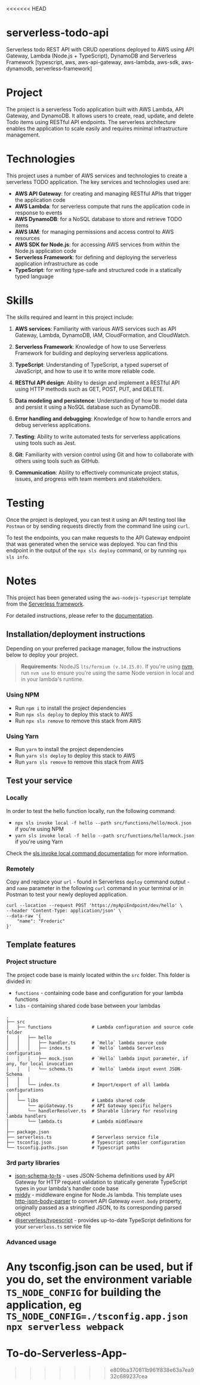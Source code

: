 <<<<<<< HEAD
# serverless-todo-api

Serverless todo REST API with CRUD operations deployed to AWS using API Gateway, Lambda (Node.js + TypeScript), DynamoDB and Serverless Framework [typescript, aws, aws-api-gateway, aws-lambda, aws-sdk, aws-dynamodb, serverless-framework]

# Project

The project is a serverless Todo application built with AWS Lambda, API Gateway, and DynamoDB. It allows users to create, read, update, and delete Todo items using RESTful API endpoints. The serverless architecture enables the application to scale easily and requires minimal infrastructure management.

# Technologies

This project uses a number of AWS services and technologies to create a serverless TODO application. The key services and technologies used are:

- **AWS API Gateway**: for creating and managing RESTful APIs that trigger the application code
- **AWS Lambda**: for serverless compute that runs the application code in response to events
- **AWS DynamoDB**: for a NoSQL database to store and retrieve TODO items
- **AWS IAM**: for managing permissions and access control to AWS resources
- **AWS SDK for Node.js**: for accessing AWS services from within the Node.js application code
- **Serverless Framework**: for defining and deploying the serverless application infrastructure as code
- **TypeScript**: for writing type-safe and structured code in a statically typed language

# Skills

The skills required and learnt in this project include:

1. **AWS services**: Familiarity with various AWS services such as API Gateway, Lambda, DynamoDB, IAM, CloudFormation, and CloudWatch.

2. **Serverless Framework**: Knowledge of how to use Serverless Framework for building and deploying serverless applications.

3. **TypeScript**: Understanding of TypeScript, a typed superset of JavaScript, and how to use it to write more reliable code.

4. **RESTful API design**: Ability to design and implement a RESTful API using HTTP methods such as GET, POST, PUT, and DELETE.

5. **Data modeling and persistence**: Understanding of how to model data and persist it using a NoSQL database such as DynamoDB.

6. **Error handling and debugging**: Knowledge of how to handle errors and debug serverless applications.

7. **Testing**: Ability to write automated tests for serverless applications using tools such as Jest.

8. **Git**: Familiarity with version control using Git and how to collaborate with others using tools such as GitHub.

9. **Communication**: Ability to effectively communicate project status, issues, and progress with team members and stakeholders.

# Testing

Once the project is deployed, you can test it using an API testing tool like `Postman` or by sending requests directly from the command line using `curl`.

To test the endpoints, you can make requests to the API Gateway endpoint that was generated when the service was deployed. You can find this endpoint in the output of the `npx sls deploy` command, or by running `npx sls info`.

# Notes

This project has been generated using the `aws-nodejs-typescript` template from the [Serverless framework](https://www.serverless.com/).

For detailed instructions, please refer to the [documentation](https://www.serverless.com/framework/docs/providers/aws/).

## Installation/deployment instructions

Depending on your preferred package manager, follow the instructions below to deploy your project.

> **Requirements**: NodeJS `lts/fermium (v.14.15.0)`. If you're using [nvm](https://github.com/nvm-sh/nvm), run `nvm use` to ensure you're using the same Node version in local and in your lambda's runtime.

### Using NPM

- Run `npm i` to install the project dependencies
- Run `npx sls deploy` to deploy this stack to AWS
- Run `npx sls remove` to remove this stack from AWS

### Using Yarn

- Run `yarn` to install the project dependencies
- Run `yarn sls deploy` to deploy this stack to AWS
- Run `yarn sls remove` to remove this stack from AWS

## Test your service

### Locally

In order to test the hello function locally, run the following command:

- `npx sls invoke local -f hello --path src/functions/hello/mock.json` if you're using NPM
- `yarn sls invoke local -f hello --path src/functions/hello/mock.json` if you're using Yarn

Check the [sls invoke local command documentation](https://www.serverless.com/framework/docs/providers/aws/cli-reference/invoke-local/) for more information.

### Remotely

Copy and replace your `url` - found in Serverless `deploy` command output - and `name` parameter in the following `curl` command in your terminal or in Postman to test your newly deployed application.

```
curl --location --request POST 'https://myApiEndpoint/dev/hello' \
--header 'Content-Type: application/json' \
--data-raw '{
    "name": "Frederic"
}'
```

## Template features

### Project structure

The project code base is mainly located within the `src` folder. This folder is divided in:

- `functions` - containing code base and configuration for your lambda functions
- `libs` - containing shared code base between your lambdas

```
.
├── src
│   ├── functions               # Lambda configuration and source code folder
│   │   ├── hello
│   │   │   ├── handler.ts      # `Hello` lambda source code
│   │   │   ├── index.ts        # `Hello` lambda Serverless configuration
│   │   │   ├── mock.json       # `Hello` lambda input parameter, if any, for local invocation
│   │   │   └── schema.ts       # `Hello` lambda input event JSON-Schema
│   │   │
│   │   └── index.ts            # Import/export of all lambda configurations
│   │
│   └── libs                    # Lambda shared code
│       └── apiGateway.ts       # API Gateway specific helpers
│       └── handlerResolver.ts  # Sharable library for resolving lambda handlers
│       └── lambda.ts           # Lambda middleware
│
├── package.json
├── serverless.ts               # Serverless service file
├── tsconfig.json               # Typescript compiler configuration
└── tsconfig.paths.json         # Typescript paths
```

### 3rd party libraries

- [json-schema-to-ts](https://github.com/ThomasAribart/json-schema-to-ts) - uses JSON-Schema definitions used by API Gateway for HTTP request validation to statically generate TypeScript types in your lambda's handler code base
- [middy](https://github.com/middyjs/middy) - middleware engine for Node.Js lambda. This template uses [http-json-body-parser](https://github.com/middyjs/middy/tree/master/packages/http-json-body-parser) to convert API Gateway `event.body` property, originally passed as a stringified JSON, to its corresponding parsed object
- [@serverless/typescript](https://github.com/serverless/typescript) - provides up-to-date TypeScript definitions for your `serverless.ts` service file

### Advanced usage

Any tsconfig.json can be used, but if you do, set the environment variable `TS_NODE_CONFIG` for building the application, eg `TS_NODE_CONFIG=./tsconfig.app.json npx serverless webpack`
=======
# To-do-Serverless-App-
>>>>>>> e809ba370811b961f838e63a7ea932c689237cea
